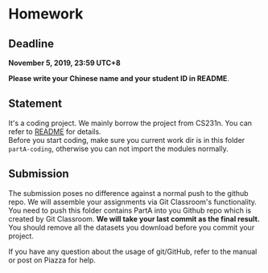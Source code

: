 # Homework


## Deadline
**November 5, 2019, 23:59 UTC+8**

 **Please write your Chinese name and your student ID in README**.



## Statement 
It's a coding project. We mainly borrow the project from CS231n. You can refer to [README](partA-coding/README.md) for details.   
Before you start coding, make sure you current work dir is in this folder `partA-coding`, otherwise you can not import the modules normally.



## Submission

The submission poses no difference against a normal push to the github repo. We will assemble your assignments via Git Classroom's functionality. 
You need to push this folder contains PartA into you Github repo which is created by Git Classroom. **We will take your last commit as the final result.**
You should remove all the datasets you download before you commit your project.

If you have any question about the usage of git/GitHub, refer to the manual or post on Piazza for help.


